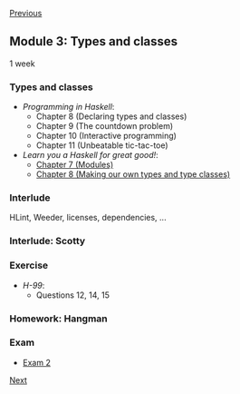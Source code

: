 [Previous](/docs/modules/02.md)

## Module 3: Types and classes

1 week

### Types and classes

* <cite>Programming in Haskell</cite>:
  - Chapter 8 (Declaring types and classes)
  - Chapter 9 (The countdown problem)
  - Chapter 10 (Interactive programming)
  - Chapter 11 (Unbeatable tic-tac-toe)
* <cite>Learn you a Haskell for great good!</cite>:
  - [Chapter 7 (Modules)](http://learnyouahaskell.com/modules)
  - [Chapter 8 (Making our own types and type classes)](http://learnyouahaskell.com/making-our-own-types-and-typeclasses)

### Interlude

HLint, Weeder, licenses, dependencies, ...

### Interlude: Scotty

### Exercise

* <cite>H-99</cite>:
  - Questions 12, 14, 15

### Homework: Hangman

### Exam

- [Exam 2](/docs/exams/02.md)

[Next](/docs/modules/04.md)
